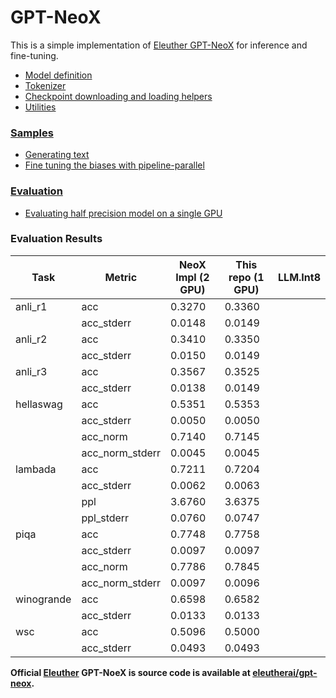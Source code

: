 # GPT-NeoX

This is a simple implementation of [Eleuther GPT-NeoX](https://papers.labml.ai/paper/2204.06745) for inference and fine-tuning.


* [Model definition](https://nn.labml.ai/neox/model.html)
* [Tokenizer](https://nn.labml.ai/neox/tokenizer.html)
* [Checkpoint downloading and loading helpers](https://nn.labml.ai/neox/checkpoint.html)
* [Utilities](https://nn.labml.ai/neox/utils/index.html)

### [Samples](https://nn.labml.ai/neox/samples/__init__.py)

* [Generating text](https://nn.labml.ai/neox/samples/generate.html)
* [Fine tuning the biases with pipeline-parallel](https://nn.labml.ai/neox/samples/finetune.html)

### [Evaluation](https://nn.labml.ai/neox/evaluation/__init__.py)

* [Evaluating half precision model on a single GPU](https://nn.labml.ai/neox/evaluation/half_precision.html)

### Evaluation Results

| Task       | Metric          | NeoX Impl (2 GPU) | This repo (1 GPU) | LLM.Int8  |
|------------|-----------------|-------------------|-------------------|-----------|
| anli_r1    | acc             | 0.3270            | 0.3360            |
|            | acc_stderr      | 0.0148            | 0.0149            | 
| anli_r2    | acc             | 0.3410            | 0.3350            |
|            | acc_stderr      | 0.0150            | 0.0149            |
| anli_r3    | acc             | 0.3567            | 0.3525            |
|            | acc_stderr      | 0.0138            | 0.0149            |
| hellaswag  | acc             | 0.5351            | 0.5353            |
|            | acc_stderr      | 0.0050            | 0.0050            |
|            | acc_norm        | 0.7140            | 0.7145            |
|            | acc_norm_stderr | 0.0045            | 0.0045            |
| lambada    | acc             | 0.7211            | 0.7204            |
|            | acc_stderr      | 0.0062            | 0.0063            |
|            | ppl             | 3.6760            | 3.6375            |
|            | ppl_stderr      | 0.0760            | 0.0747            |
| piqa       | acc             | 0.7748            | 0.7758            |
|            | acc_stderr      | 0.0097            | 0.0097            |
|            | acc_norm        | 0.7786            | 0.7845            |
|            | acc_norm_stderr | 0.0097            | 0.0096            |
| winogrande | acc             | 0.6598            | 0.6582            |
|            | acc_stderr      | 0.0133            | 0.0133            |
| wsc        | acc             | 0.5096            | 0.5000            |
|            | acc_stderr      | 0.0493            | 0.0493            |

**Official [Eleuther](https://www.eleuther.ai)
GPT-NoeX is source code is available at [eleutherai/gpt-neox](https://github.com/eleutherai/gpt-neox).**

